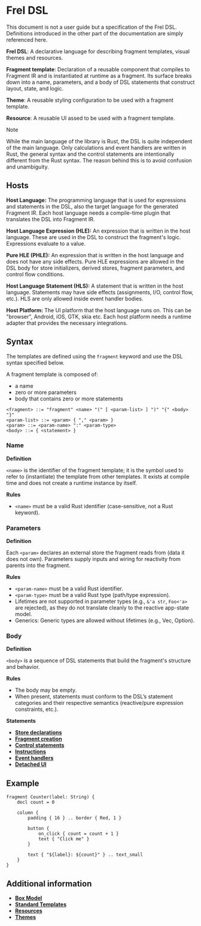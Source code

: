 # Frel DSL

This document is not a user guide but a specification of the Frel DSL. Definitions
introduced in the other part of the documentation are simply referenced here.

**Frel DSL**: A declarative language for describing fragment templates, visual themes and resources.

**Fragment template**: Declaration of a reusable component that compiles to Fragment IR and 
is instantiated at runtime as a fragment. Its surface breaks down into a name, parameters, 
and a body of DSL statements that construct layout, state, and logic.

**Theme**: A reusable styling configuration to be used with a fragment template.

**Resource**: A reusable UI assed to be used with a fragment template.

> [!NOTE] 
>
> While the main language of the library is Rust, the DSL is quite independent of the
> main language. Only calculations and event handlers are written in Rust, the general 
> syntax and the control statements are intentionally different from the Rust syntax.
> The reason behind this is to avoid confusion and unambiguity.
>

## Hosts

**Host Language:** The programming language that is used for expressions and statements in the DSL,
also the target language for the generated Fragment IR. Each host language needs a compile-time
plugin that translates the DSL into Fragment IR.

**Host Language Expression (HLE):** An expression that is written in the host language. These
are used in the DSL to construct the fragment's logic. Expressions evaluate to a value.

**Pure HLE (PHLE):** An expression that is written in the host language and does not have any
side effects. Pure HLE expressions are allowed in the DSL body for store initializers, derived
stores, fragment parameters, and control flow conditions.

**Host Language Statement (HLS):** A statement that is written in the host language. Statements
may have side effects (assignments, I/O, control flow, etc.). HLS are only allowed inside event
handler bodies.

**Host Platform:** The UI platform that the host language runs on. This can be "browser",
Android, iOS, GTK, skia etc. Each host platform needs a runtime adapter that provides
the necessary integrations.

## Syntax

The templates are defined using the `fragment` keyword and use the DSL syntax specified below.

A fragment template is composed of:

- a name
- zero or more parameters
- body that contains zero or more statements

```text
<fragment> ::= "fragment" <name> "(" [ <param-list> ] ")" "{" <body> "}"
<param-list> ::= <param> { "," <param> }
<param> ::= <param-name> ":" <param-type>
<body> ::= { <statement> }
```

### Name

**Definition** 

`<name>` is the identifier of the fragment template; it is the symbol used to refer
to (instantiate) the template from other templates. It exists at compile time and does not create
a runtime instance by itself.

**Rules**

- `<name>` must be a valid Rust identifier (case-sensitive, not a Rust keyword).

### Parameters

**Definition** 

Each `<param>` declares an external store the fragment reads from (data it does not own).
Parameters supply inputs and wiring for reactivity from parents into the fragment.

**Rules**

- `<param-name>` must be a valid Rust identifier.
- `<param-type>` must be a valid Rust type (path/type expression).
- Lifetimes are not supported in parameter types (e.g., `&'a str`, `Foo<'a>` are rejected), as 
  they do not translate cleanly to the reactive app-state model.
- Generics: Generic types are allowed without lifetimes (e.g., Vec<String>, Option<u32>).

### Body

**Definition**

`<body>` is a sequence of DSL statements that build the fragment's structure and behavior. 

**Rules**

- The body may be empty.
- When present, statements must conform to the DSL’s statement categories and their respective semantics (reactive/pure expression constraints, etc.).

**Statements**

- [**Store declarations**](20_reactive_state/10_store_basics.md)
- [**Fragment creation**](20_fragment_creation.md)
- [**Control statements**](30_control_statements.md)
- [**Instructions**](40_instructions.md)
- [**Event handlers**](45_event_handlers.md)
- [**Detached UI**](50_detached_ui.md)

## Example

```frel
fragment Counter(label: String) {
    decl count = 0

    column {
        padding { 16 } .. border { Red, 1 }

        button {
            on_click { count = count + 1 }
            text { "Click me" }
        }

        text { "${label}: ${count}" } .. text_small
    }
}
```

## Additional information

- [**Box Model**](box_model.md)
- [**Standard Templates**](standard_templates.md)
- [**Resources**](60_resources.md)
- [**Themes**](70_themes.md)
